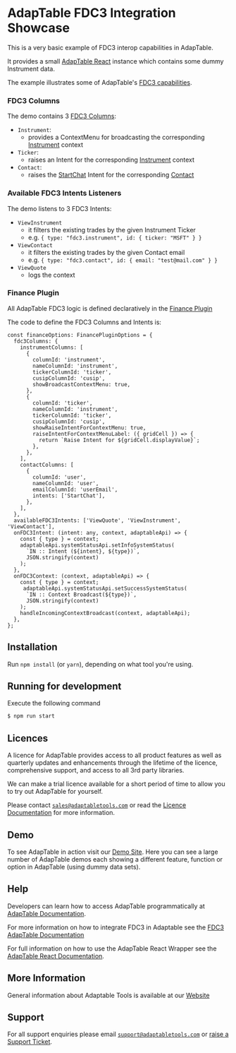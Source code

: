 # AdapTable FDC3 Integration Showcase

This is a very basic example of FDC3 interop capabilities in AdapTable.

It provides a small [AdapTable React](https://docs.adaptabletools.com/learn/react-overview) instance which contains some dummy Instrument data.

The example illustrates some of  AdapTable's [FDC3 capabilities](https://docs.adaptabletools.com/guide/handbook-using-fdc3).

### FDC3 Columns
The demo contains 3 [FDC3 Columns](https://docs.adaptabletools.com/guide/handbook-using-fdc3-columns):

- `Instrument`:
  - provides a ContextMenu for broadcasting the corresponding [Instrument](https://fdc3.finos.org/docs/context/ref/Instrument) context
- `Ticker`:
  - raises an Intent for the corresponding [Instrument](https://fdc3.finos.org/docs/context/ref/Instrument) context
- `Contact`:
  - raises the [StartChat](https://fdc3.finos.org/docs/intents/ref/StartChat) Intent for the corresponding [Contact](https://fdc3.finos.org/docs/context/ref/Contact)

### Available FDC3 Intents Listeners
The demo listens to 3 FDC3 Intents:
- `ViewInstrument`
  - it filters the existing trades by the given Instrument Ticker
  - e.g. `{
    type: "fdc3.instrument",
    id: {
      ticker: "MSFT"
    }
    }`
- `ViewContact`
  - it filters the existing trades by the given Contact email
  - e.g. `{
    type: "fdc3.contact",
    id: {
    email: "test@mail.com"
    }
    }`
- `ViewQuote`
  - logs the context

### Finance Plugin
All AdapTable FDC3 logic is defined declaratively in the [Finance Plugin](https://docs.adaptabletools.com/guide/reference-plugins-overview#finance)

The code to define the FDC3 Columns and Intents is:

```
const financeOptions: FinancePluginOptions = {
  fdc3Columns: {
    instrumentColumns: [
      {
        columnId: 'instrument',
        nameColumnId: 'instrument',
        tickerColumnId: 'ticker',
        cusipColumnId: 'cusip',
        showBroadcastContextMenu: true,
      },
      {
        columnId: 'ticker',
        nameColumnId: 'instrument',
        tickerColumnId: 'ticker',
        cusipColumnId: 'cusip',
        showRaiseIntentForContextMenu: true,
        raiseIntentForContextMenuLabel: ({ gridCell }) => {
          return `Raise Intent for ${gridCell.displayValue}`;
        },
      },
    ],
    contactColumns: [
      {
        columnId: 'user',
        nameColumnId: 'user',
        emailColumnId: 'userEmail',
        intents: ['StartChat'],
      },
    ],
  },
  availableFDC3Intents: ['ViewQuote', 'ViewInstrument', 'ViewContact'],
  onFDC3Intent: (intent: any, context, adaptableApi) => {
    const { type } = context;
    adaptableApi.systemStatusApi.setInfoSystemStatus(
      `IN :: Intent (${intent}, ${type})`,
      JSON.stringify(context)
    );
  },
  onFDC3Context: (context, adaptableApi) => {
    const { type } = context;
     adaptableApi.systemStatusApi.setSuccessSystemStatus(
      `IN :: Context Broadcast(${type})`,
      JSON.stringify(context)
    );
    handleIncomingContextBroadcast(context, adaptableApi);
  },
};
```

## Installation

Run `npm install` (or `yarn`), depending on what tool you're using.

## Running for development

Execute the following command

```sh
$ npm run start
```

## Licences

A licence for AdapTable provides access to all product features as well as quarterly updates and enhancements through the lifetime of the licence, comprehensive support, and access to all 3rd party libraries.

We can make a trial licence available for a short period of time to allow you to try out AdapTable for yourself.

Please contact [`sales@adaptabletools.com`](mailto:sales@adaptabletools.com) or read the [Licence Documentation](https://docs.adaptabletools.com/licensing) for more information.

## Demo

To see AdapTable in action visit our [Demo Site](https://demo.adaptabletools.com). Here you can see a large number of AdapTable demos each showing a different feature, function or option in AdapTable (using dummy data sets).

## Help

Developers can learn how to access AdapTable programmatically at [AdapTable Documentation](https://docs.adaptabletools.com).

For more information on how to integrate FDC3 in Adaptable see the [FDC3 AdapTable Documentation](https://docs.adaptabletools.com/guide/handbook-using-fdc3)

For full information on how to use the AdapTable React Wrapper see the [AdapTable React Documentation](https://docs.adaptabletools.com/learn/react-overview).


## More Information

General information about Adaptable Tools is available at our [Website](http://www.adaptabletools.com)

## Support

For all support enquiries please email [`support@adaptabletools.com`](mailto:support@adaptabletools.com) or [raise a Support Ticket](https://adaptabletools.zendesk.com/hc/en-us/requests/new).
